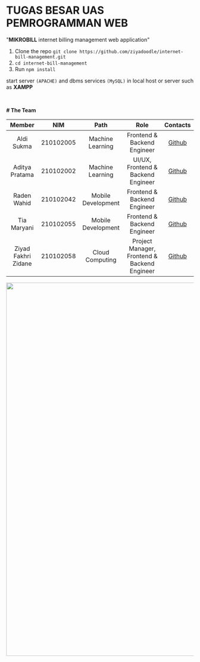 # TUGAS BESAR UAS PEMROGRAMMAN WEB

"**MIKROBILL** internet billing management web application" 

1. Clone the repo `git clone https://github.com/ziyadoodle/internet-bill-management.git`
2. `cd internet-bill-management`
3. Run ```npm install```

start server `(APACHE)` and dbms services `(MySQL)` in local host or server such as **XAMPP**

<br>

**# The Team**

|            Member           |    NIM     |        Path        |                    Role                      |                                                       Contacts                                                      |
| :-------------------------: | :-------:  | :----------------: | :----------------------------------------:   | :-----------------------------------------------------------------------------------------------------------------: |
|          Aldi Sukma         | 210102005  |  Machine Learning  |          Frontend & Backend Engineer         |                                        [Github](https://github.com/villain10)                                       |
|        Aditya Pratama       | 210102002  |  Machine Learning  |       UI/UX, Frontend & Backend Engineer     |                                        [Github](https://github.com/Adittyapn)                                       |
|         Raden Wahid         | 210102042  | Mobile Development |          Frontend & Backend Engineer         |                                        [Github](https://github.com/radenwahid)                                      |
|         Tia Maryani         | 210102055  | Mobile Development |          Frontend & Backend Engineer         |                                         [Github](https://github.com/tyayaaa)                                        |
|      Ziyad Fakhri Zidane    | 210102058  |   Cloud Computing  | Project Manager, Frontend & Backend Engineer |                                        [Github](https://github.com/ziyadoodle)                                      |

<img src="https://media.discordapp.net/attachments/1069224418938728488/1134122481930748025/preview.png" width="1000" />
